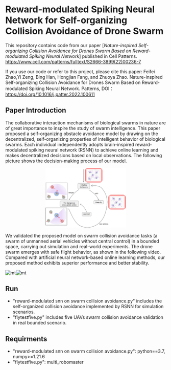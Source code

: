 # Reward-modulated Spiking Neural Network for Self-organizing Collision Avoidance of Drone Swarm

This repository contains code from our paper [*Nature-inspired Self-organizing Collision Avoidance for Drones Swarm Based on Reward-modulated Spiking Neural Network*] published in Cell Patterns. 
https://www.cell.com/patterns/fulltext/S2666-3899(22)00236-7

If you use our code or refer to this project, please cite this paper:
Feifei Zhao,Yi Zeng, Bing Han, Hongjian Fang, and Zhuoya Zhao. Nature-inspired Self-organizing Collision Avoidance for Drones Swarm Based on Reward-modulated Spiking Neural Network. Patterns, DOI：https://doi.org/10.1016/j.patter.2022.100611


## Paper Introduction 
The collaborative interaction mechanisms of biological swarms in nature are of great importance to inspire the study of swarm intelligence. This paper proposed a self-organizing obstacle avoidance model by drawing on the decentralized, self-organizing properties of intelligent behavior of biological swarms. Each individual independently adopts brain-inspired reward-modulated spiking neural network (RSNN) to achieve online learning and makes decentralized decisions based on local observations. The following picture shows the decision-making process of our model.

<center><img src="./process.jpg" width="50%"></center>


We validated the proposed model on swarm collision avoidance tasks (a swarm of unmanned aerial vehicles without central control) in a bounded space, carrying out simulation and real-world experiments. The drone swarm emerges with safe flight behavior, as shown in the following video. Compared with artificial neural network-based online learning methods, our proposed method exhibits superior performance and better stability. 

<img src="./collision_avoidance.gif" alt="mt" width="55%" /><img src="./figures/joy.gif" alt="mt" width="55%" />

## Run
 * "reward-modulated snn on swarm collision avoidance.py"  includes the self-organized collision avoidance implemented by RSNN for simulation scenarios.
 * "flytestfive.py"  includes five UAVs swarm collision avoidance validation in real bounded scenario.
 
 ## Requirments
* "reward-modulated snn on swarm collision avoidance.py": python==3.7, numpy>=1.21.6
* "flytestfive.py": multi_robomaster



